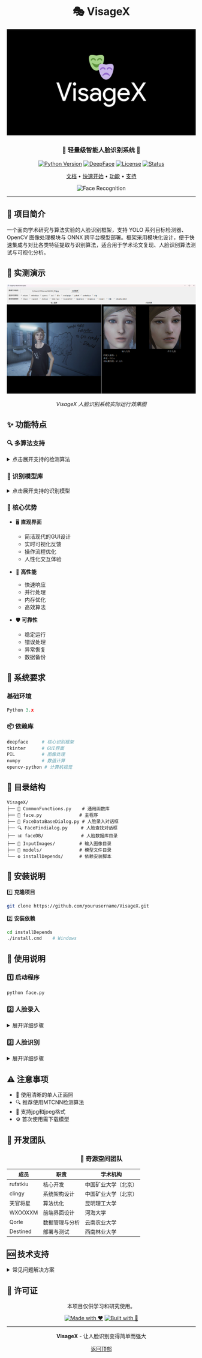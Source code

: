 <div align="center">

<a id="readme-top"></a>

# 🎭 VisageX

![VisageX Logo](https://github.com/Metastem/VisageX/blob/main/img/logo.png)

<h3>🌟 轻量级智能人脸识别系统 🌟</h3>

[![Python Version](https://img.shields.io/badge/Python-3.x-blue.svg)](https://www.python.org/)
[![DeepFace](https://img.shields.io/badge/DeepFace-Latest-green.svg)](https://github.com/serengil/deepface)
[![License](https://img.shields.io/badge/License-MIT-yellow.svg)](LICENSE)
[![Status](https://img.shields.io/badge/Status-Active-success.svg)](https://github.com)

[文档](https://github.com/Metastem/VisageX/wiki) •
[快速开始](#quick-start) •
[功能](#features) •
[支持](#support)

![Face Recognition](https://img.shields.io/badge/Face%20Recognition-brightgreen)

</div>

---

<a id="features"></a>
## 🌟 项目简介

一个面向学术研究与算法实验的人脸识别框架，支持 YOLO 系列目标检测器、OpenCV 图像处理模块与 ONNX 跨平台模型部署。框架采用模块化设计，便于快速集成与对比各类特征提取与识别算法，适合用于学术论文复现、人脸识别算法测试与可视化分析。

## 🎯 实测演示

<div align="center">

![image](https://github.com/Metastem/VisageX/blob/main/img/image.png)

*VisageX 人脸识别系统实际运行效果图*

</div>

## ✨ 功能特点

### 🔍 多算法支持
<details>
<summary>点击展开支持的检测算法</summary>

| 算法 | 特点 | 适用场景 |
|------|------|----------|
| MTCNN | 高精度 | 通用场景 |
| RetinaFace | 快速准确 | 实时检测 |
| OpenCV | 轻量级 | 简单场景 |
| SSD | 高性能 | 大规模处理 |
| DLIB | 稳定可靠 | 精确检测 |
| MediaPipe | 实时性强 | 视频流处理 |
| YOLOv8 | 最新技术 | 复杂场景 |
| CenterFace | 平衡型 | 移动端 |

</details>

### 🧠 识别模型库
<details>
<summary>点击展开支持的识别模型</summary>

| 模型 | 精度 | 特点 |
|------|------|------|
| SFace | ⭐⭐⭐⭐⭐ | 最新技术 |
| Facenet | ⭐⭐⭐⭐ | 经典可靠 |
| ArcFace | ⭐⭐⭐⭐⭐ | 高精度 |
| VGG-Face | ⭐⭐⭐ | 稳定 |
| Facenet512 | ⭐⭐⭐⭐ | 高维特征 |
| OpenFace | ⭐⭐⭐ | 开源友好 |
| DeepFace | ⭐⭐⭐⭐ | 深度学习 |
| DeepID | ⭐⭐⭐ | 经典架构 |
| Dlib | ⭐⭐⭐ | 传统稳定 |
| GhostFaceNet | ⭐⭐⭐⭐⭐ | 轻量高效 |

</details>

### 💫 核心优势

- 🖥️ **直观界面**
  - 简洁现代的GUI设计
  - 实时可视化反馈
  - 操作流程优化
  - 人性化交互体验

- 🚀 **高性能**
  - 快速响应
  - 并行处理
  - 内存优化
  - 高效算法

- 🛡️ **可靠性**
  - 稳定运行
  - 错误处理
  - 异常恢复
  - 数据备份

<a id="quick-start"></a>
## 🔧 系统要求

### 基础环境
```python
Python 3.x
```

### 📦 依赖库
```bash
deepface     # 核心识别框架
tkinter      # GUI界面
PIL          # 图像处理
numpy        # 数值计算
opencv-python # 计算机视觉
```

## 📁 目录结构

```
VisageX/
├── 📜 CommonFunctions.py    # 通用函数库
├── 🎯 face.py              # 主程序
├── 📝 FaceDataBaseDialog.py # 人脸录入对话框
├── 🔍 FaceFindialog.py     # 人脸查找对话框
├── 📊 faceDB/              # 人脸数据库目录
├── 📸 InputImages/         # 输入图像目录
├── 🧠 models/              # 模型文件目录
└── ⚙️ installDepends/      # 依赖安装脚本
```

## 🚀 安装说明

1️⃣ **克隆项目**
```bash
git clone https://github.com/yourusername/VisageX.git
```

2️⃣ **安装依赖**
```bash
cd installDepends
./install.cmd    # Windows
```

<a id="documentation"></a>
## 📖 使用说明

### 1️⃣ 启动程序
```bash
python face.py
```

### 2️⃣ 人脸录入
<details>
<summary>展开详细步骤</summary>

1. 点击 "人脸录入" 按钮
2. 选择需要录入的图像文件
3. 选择人脸检测算法
4. 系统自动检测人脸并显示
5. 输入姓名后点击 "入库" 保存

> 💡 提示：建议使用清晰的正面照片，光线充足

</details>

### 3️⃣ 人脸识别
<details>
<summary>展开详细步骤</summary>

1. 点击 "人脸识别" 按钮
2. 选择需要识别的图像文件
3. 选择人脸检测算法和匹配模型
4. 系统自动进行人脸匹配
5. 查看识别结果和相似度

> 💡 提示：首次使用会自动下载模型文件

</details>

## ⚠️ 注意事项

- 📸 使用清晰的单人正面照
- 🔍 推荐使用MTCNN检测算法
- 📄 支持jpg和jpeg格式
- ⚙️ 首次使用需下载模型

## 👥 开发团队

<div align="center">

### 🌟 奇源空间团队

| 成员       | 职责           | 学术机构               |
|------------|----------------|------------------------|
| rufatkiu   | 核心开发       | 中国矿业大学（北京）  |
| clingy   | 系统架构设计   | 中国矿业大学（北京）     |
| 天官将星   | 算法优化       | 昆明理工大学           |
| WXOOXXM   | 前端界面设计   | 河海大学           |
| Qorle   | 数据管理与分析 | 云南农业大学           |
| Destined   | 部署与测试     | 西南林业大学               |

</div>

<a id="support"></a>
## 🆘 技术支持

<details>
<summary>常见问题解决方案</summary>

### 1. 安装问题
- ✓ 检查Python版本
- ✓ 确认依赖完整性
- ✓ 查看安装日志

### 2. 运行问题
- ✓ 验证图像格式
- ✓ 确认模型下载
- ✓ 检查内存占用

### 3. 识别问题
- ✓ 确保光线充足
- ✓ 使用正面照片
- ✓ 调整算法参数

</details>

## 📄 许可证

<div align="center">

本项目仅供学习和研究使用。

[![Made with ❤️](https://img.shields.io/badge/Made%20with-❤️-red.svg)](https://github.com)
[![Built with 🦾](https://img.shields.io/badge/Built%20with-🦾-blue.svg)](https://github.com)

</div>

---

<div align="center">

**VisageX** - 让人脸识别变得简单而强大

[返回顶部](#readme-top)

</div>
